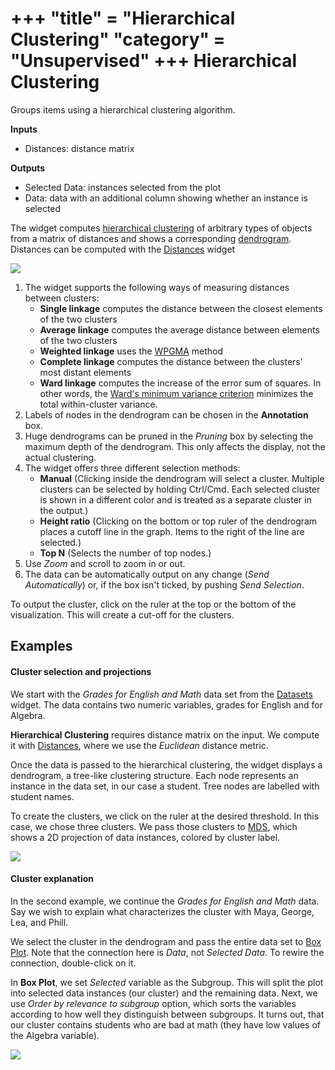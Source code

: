 +++
"title" = "Hierarchical Clustering"
"category" = "Unsupervised"
+++
Hierarchical Clustering
=======================

Groups items using a hierarchical clustering algorithm.

**Inputs**

- Distances: distance matrix

**Outputs**

- Selected Data: instances selected from the plot
- Data: data with an additional column showing whether an instance is selected

The widget computes [hierarchical clustering](https://en.wikipedia.org/wiki/Hierarchical_clustering) of arbitrary types of objects from a matrix of distances and shows a corresponding [dendrogram](https://en.wikipedia.org/wiki/Dendrogram). Distances can be computed with the [Distances](../../unsupervised/distances/) widget

![](../images/Hierarchical-Clustering.png)

1. The widget supports the following ways of measuring distances between clusters:
   - **Single linkage** computes the distance between the closest elements of the two clusters
   - **Average linkage** computes the average distance between elements of the two clusters
   - **Weighted linkage** uses the [WPGMA](http://research.amnh.org/~siddall/methods/day1.html) method
   - **Complete linkage** computes the distance between the clusters' most distant elements
   - **Ward linkage** computes the increase of the error sum of squares. In other words, the [Ward's minimum variance criterion](https://en.wikipedia.org/wiki/Ward%27s_method) minimizes the total within-cluster variance.
2. Labels of nodes in the dendrogram can be chosen in the **Annotation** box.
3. Huge dendrograms can be pruned in the *Pruning* box by selecting the maximum depth of the dendrogram. This only affects the display, not the actual clustering.
4. The widget offers three different selection methods:
   - **Manual** (Clicking inside the dendrogram will select a cluster. Multiple clusters can be selected by holding Ctrl/Cmd. Each selected cluster is shown in a different color and is treated as a separate cluster in the output.)
   - **Height ratio** (Clicking on the bottom or top ruler of the dendrogram places a cutoff line in the graph. Items to the right of the line are selected.)
   - **Top N** (Selects the number of top nodes.)
5. Use *Zoom* and scroll to zoom in or out.
6. The data can be automatically output on any change (*Send Automatically*) or, if the box isn't ticked, by pushing *Send Selection*.

To output the cluster, click on the ruler at the top or the bottom of the visualization. This will create a cut-off for the clusters.

Examples
--------

#### Cluster selection and projections

We start with the *Grades for English and Math* data set from the [Datasets](../../data/datasets/) widget. The data contains two numeric variables, grades for English and for Algebra.

**Hierarchical Clustering** requires distance matrix on the input. We compute it with [Distances](../../unsupervised/distances/), where we use the *Euclidean* distance metric.

Once the data is passed to the hierarchical clustering, the widget displays a dendrogram, a tree-like clustering structure. Each node represents an instance in the data set, in our case a student. Tree nodes are labelled with student names.

To create the clusters, we click on the ruler at the desired threshold. In this case, we chose three clusters. We pass those clusters to [MDS](../../unsupervised/mds/), which shows a 2D projection of data instances, colored by cluster label.

![](../images/Hierarchical-Example1.png)

#### Cluster explanation

In the second example, we continue the *Grades for English and Math* data. Say we wish to explain what characterizes the cluster with Maya, George, Lea, and Phill.

We select the cluster in the dendrogram and pass the entire data set to [Box Plot](../../visualize/boxplot/). Note that the connection here is *Data*, not *Selected Data*. To rewire the connection, double-click on it.

In **Box Plot**, we set *Selected* variable as the Subgroup. This will split the plot into selected data instances (our cluster) and the remaining data. Next, we use *Order by relevance to subgroup* option, which sorts the variables according to how well they distinguish between subgroups. It turns out, that our cluster contains students who are bad at math (they have low values of the Algebra variable).

![](../images/Hierarchical-Example2.png)
